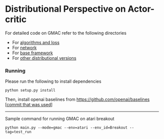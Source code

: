 # Distributional Perspective on Actor-critic

For detailed code on GMAC refer to the following directories

- For [algorithms and loss](agents/gmac/train.py)
- For [network](agents/gmac/network.py)
- For [base framework](agents/a2c)
- For [other distributional versions](agents/iqac)

### Running
Please run the following to install dependencies
```
python setup.py install
```
Then, install openai baselines from 
https://github.com/openai/baselines
[[commit that was used](https://github.com/openai/baselines/tree/ea25b9e8b234e6ee1bca43083f8f3cf974143998)]


---
Sample command for running GMAC on atari breakout
```
python main.py --mode=gmac --env=atari --env_id=Breakout --tag=test_run
```
